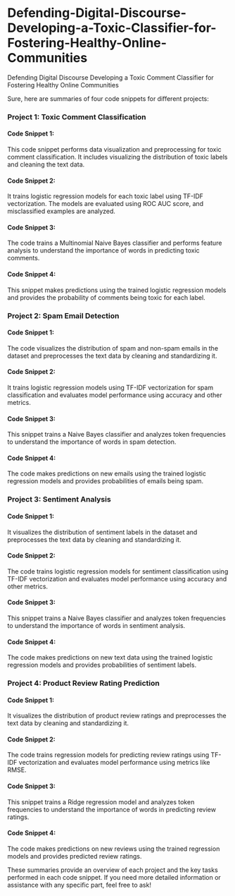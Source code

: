# Defending-Digital-Discourse-Developing-a-Toxic-Classifier-for-Fostering-Healthy-Online-Communities
Defending Digital Discourse Developing a Toxic Comment Classifier for Fostering Healthy Online Communities


Sure, here are summaries of four code snippets for different projects:

### Project 1: Toxic Comment Classification

#### Code Snippet 1:
This code snippet performs data visualization and preprocessing for toxic comment classification. It includes visualizing the distribution of toxic labels and cleaning the text data.

#### Code Snippet 2:
It trains logistic regression models for each toxic label using TF-IDF vectorization. The models are evaluated using ROC AUC score, and misclassified examples are analyzed.

#### Code Snippet 3:
The code trains a Multinomial Naive Bayes classifier and performs feature analysis to understand the importance of words in predicting toxic comments.

#### Code Snippet 4:
This snippet makes predictions using the trained logistic regression models and provides the probability of comments being toxic for each label.

### Project 2: Spam Email Detection

#### Code Snippet 1:
The code visualizes the distribution of spam and non-spam emails in the dataset and preprocesses the text data by cleaning and standardizing it.

#### Code Snippet 2:
It trains logistic regression models using TF-IDF vectorization for spam classification and evaluates model performance using accuracy and other metrics.

#### Code Snippet 3:
This snippet trains a Naive Bayes classifier and analyzes token frequencies to understand the importance of words in spam detection.

#### Code Snippet 4:
The code makes predictions on new emails using the trained logistic regression models and provides probabilities of emails being spam.

### Project 3: Sentiment Analysis

#### Code Snippet 1:
It visualizes the distribution of sentiment labels in the dataset and preprocesses the text data by cleaning and standardizing it.

#### Code Snippet 2:
The code trains logistic regression models for sentiment classification using TF-IDF vectorization and evaluates model performance using accuracy and other metrics.

#### Code Snippet 3:
This snippet trains a Naive Bayes classifier and analyzes token frequencies to understand the importance of words in sentiment analysis.

#### Code Snippet 4:
The code makes predictions on new text data using the trained logistic regression models and provides probabilities of sentiment labels.

### Project 4: Product Review Rating Prediction

#### Code Snippet 1:
It visualizes the distribution of product review ratings and preprocesses the text data by cleaning and standardizing it.

#### Code Snippet 2:
The code trains regression models for predicting review ratings using TF-IDF vectorization and evaluates model performance using metrics like RMSE.

#### Code Snippet 3:
This snippet trains a Ridge regression model and analyzes token frequencies to understand the importance of words in predicting review ratings.

#### Code Snippet 4:
The code makes predictions on new reviews using the trained regression models and provides predicted review ratings.

These summaries provide an overview of each project and the key tasks performed in each code snippet. If you need more detailed information or assistance with any specific part, feel free to ask!


